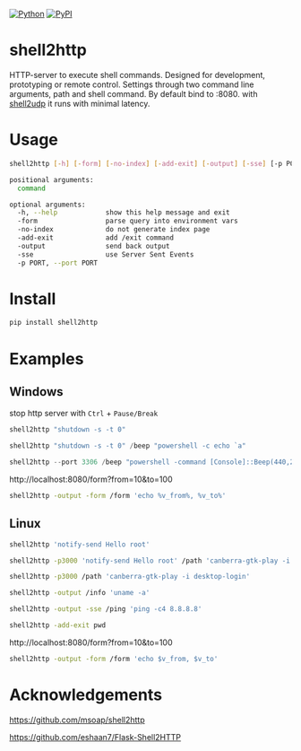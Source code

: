[![Python](https://img.shields.io/pypi/pyversions/shell2http.svg)](https://badge.fury.io/py/shell2http)
[![PyPI](https://badge.fury.io/py/shell2http.svg)](https://badge.fury.io/py/shell2http)

# shell2http
HTTP-server to execute shell commands. Designed for development, prototyping or remote control. Settings through two command line arguments, path and shell command. By default bind to :8080. with [shell2udp](https://github.com/GitHub30/shell2udp) it runs with minimal latency.

# Usage

```bash
shell2http [-h] [-form] [-no-index] [-add-exit] [-output] [-sse] [-p PORT] ["shell command" for /] /path "shell command" /path2 "shell command2" ...

positional arguments:
  command

optional arguments:
  -h, --help            show this help message and exit
  -form                 parse query into environment vars
  -no-index             do not generate index page
  -add-exit             add /exit command
  -output               send back output
  -sse                  use Server Sent Events
  -p PORT, --port PORT
```

# Install

```bash
pip install shell2http
```

# Examples

## Windows

stop http server with `Ctrl` + `Pause/Break`

```powershell
shell2http "shutdown -s -t 0"
```

```powershell
shell2http "shutdown -s -t 0" /beep "powershell -c echo `a"
```

```powershell
shell2http --port 3306 /beep "powershell -command [Console]::Beep(440,2000)"
```

http://localhost:8080/form?from=10&to=100

```bash
shell2http -output -form /form 'echo %v_from%, %v_to%'
```

## Linux

```bash
shell2http 'notify-send Hello root'
```


```bash
shell2http -p3000 'notify-send Hello root' /path 'canberra-gtk-play -i desktop-login'
```

```bash
shell2http -p3000 /path 'canberra-gtk-play -i desktop-login'
```

```bash
shell2http -output /info 'uname -a'
```

```bash
shell2http -output -sse /ping 'ping -c4 8.8.8.8'
```

```bash
shell2http -add-exit pwd
```

http://localhost:8080/form?from=10&to=100

```bash
shell2http -output -form /form 'echo $v_from, $v_to'
```

# Acknowledgements

https://github.com/msoap/shell2http

https://github.com/eshaan7/Flask-Shell2HTTP
